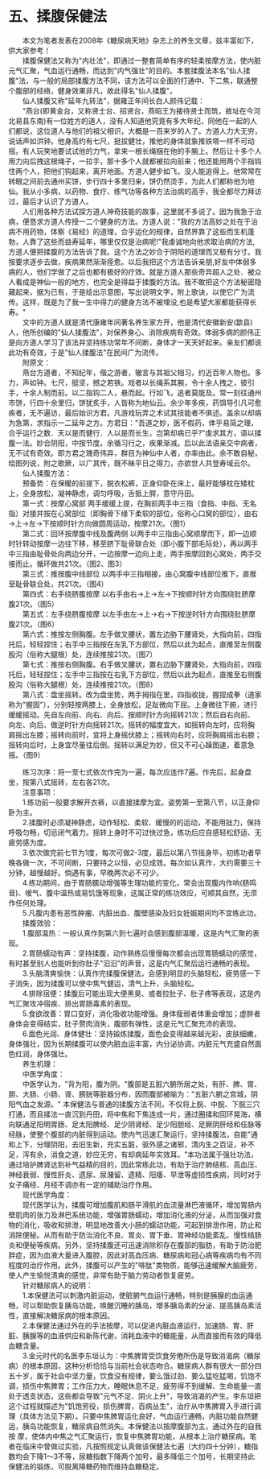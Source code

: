 # 五、揉腹保健法
  
　　本文为笔者发表在2008年《糖尿病天地》杂志上的养生文章，兹丰富如下，供大家参考！  
　　揉腹保健法又称为"内壮法"，即通过一整套简单有序的轻柔按摩方法，使内脏元气汇聚，气血运行通畅，而达到"内气强壮"的目的。本套揉腹法本名"仙人揉腹"法，与一般的局部揉腹方法不同，该方法可以全面的打通中、下二焦，联通整个腹部的经络，健身效果非凡，故此得名"仙人揉腹"。  
　　仙人揉腹又称"延年九转法"，据雍正年间长白人颜伟记载：  
　　"燕台(即黄金台，又称贤士台、招贤台，燕昭王为接待贤士而筑，故址在今河北易县东南)有一位姓方的道人，没有人知道他究竟有多大年纪，同他在一起的人们都说，这位道人与他们的祖父相识，大概是一百来岁的人了。方道人力大无穷，说话声如洪钟。他身高约有七尺，挺拔健壮，推他的身体就象推铁塔一样不可动摇。有人玩笑地要试试他的力气，拿来一根长绳捆在他的手腕上。然后让十多个人用力向后拽这根绳子，一拉手，那十多个人就都被拉向前来；他还能用两个手指钩住两个人，把他们钩起来，离开地面。方道人健步如飞，没人能追得上。他常常在转眼之间前去通州买饼，步行四十多里归来，饼仍然烫手，为此人们都称他为地仙。我从小多病，以药物、食疗、练气功等各种方法治病的高手，我全都尽力拜访过，最后才认识了方道人。  
　　人们用各种方法试探方道人神奇技能的故事，这里就不多说了。因为我急于治病，便恳求方道人传授一二个健身的方法。方道人说："我的方法高妙之处在于治病不用药物，体察《易经》的道理，合乎运化的规律，自然界靠了这些而生机蓬勃，人靠了这些而益寿延年，哪里仅仅是治病呢!"我虔诚地向他求取治病的方法,方道人便把揉腹的方法告诉了我。这个方法之妙合于阴阳的道理而又极有分寸。我按要求逐步去做，疾病果然渐渐痊愈。以后我把这个方法告诉亲朋,好友中体弱多病的人，他们学做了之后也都有极好的疗效。就是方道人那些奇异超人之处．被众人看成是神仙一般的地方，也完全是得益于揉腹的方法。我不敢把这个方法秘密隐藏起来，据为已有，于是绘出示意图，写出说明文字，附上歌诀，以使它广为流传。这样，既是为了我一生中得力的健身方法不被埋没,也是希望大家都能获得长寿。"  
　　文中的方道人就是清代康雍年间著名养生家方开，他是清代安徽新安(歙县)人，他所创编的"仙人揉腹法"，对保养身心、消除疾病有奇效。体弱多病的颜伟正是向方道人学习了该法并坚持练功常年不间断，身体才一天天好起来。亲友们都说此功有奇效，于是"仙人揉腹法"在民间广为流传。  
　　附原文：  
　　燕台方道者，不知纪年，偕之游者，辙言与其祖父相习，约近百年人物也。多力，声如钟。七尺，挺坚，撼之若铁。戏者以长绳系其腕，令十余人拽之，彼引手，十余人制而前。以二指钩二人，悬而起。行如飞，追者莫能及。常一刻往通州市饼，行四十余里归，饼犹炙手，人皆称为地仙云。余少年多疾，药饵导引凡可愈疾者，无不遍访，最后始识方君。凡游戏玩弄之术试其技能者不俱述。盖余以却病为急第，求指示一二延年之方。方君日："吾道之妙，医不假药，体乎易简之理，合乎运行之数．天以是而健行．人以是而长生，岂第却病已乎?"虔求其方，语以揉腹一法。妙合阴阳，中按节度。余循习行之，疾果渐减。后以此法语亲交中病者，无不试有奇效。即方君之瑰奇伟异，群目为神仙中人者，亦率由此。余不敢自秘，绘图列说，附之歌厥，以广其传，既不昧平日之得力，亦欲世人共登寿域云尔。  
　　仙人揉腹方法：  
　　预备势：在保暖的前提下，脱衣松裤，正身仰卧在床上，最好能够枕在矮枕上，全身放松，凝神静虑，调匀呼吸，舌抵上腭，意守丹田。  
　　第一式：按摩心窝部 两手缓缓上提，在胸前两手中三指（食指、中指、无名指）对接并按在心窝部位（即胸骨下缘下柔软的部位，俗称心口窝的部位），由右→上→左→下按顺时针方向做圆周运动，按摩21次。（图1）  
　　第二式：回环按摩腹中线及腹两侧 以两手中三指由心窝顺摩而下，即一边顺时针转动按摩一边往下移，移至脐下耻骨联合处（即小腹下部毛际处），再以两手中三指由耻骨处向两边分开，一边按摩一边向上走，两手按摩回到心窝处，两手交接而止。循环做共21次。（图2、图3）  
　　第三式：推按腹中线部位 以两手中三指相接，由心窝腹中线部位推下，直推至耻骨联合处，共21次。（图4）  
　　第四式：右手绕脐腹按摩 以右手由右→上→左→下按顺时针方向围绕肚脐摩腹21次。（图5）  
　　第五式：左手绕脐腹按摩 以左手由左→上→右→下按逆时针方向围绕肚脐摩腹21次。（图6）  
　　第六式：推按左侧胸腹。左手做叉腰状，置左边胁下腰肾处，大指向前，四指托后，轻轻捏住；右手中三指按在左乳下方部位，然后以此为起点，直推至左侧腹股沟（俗称大腿根）处，连续推按21次。（图7）  
　　第七式：推按右侧胸腹。右手做叉腰状，置右边胁下腰肾处，大指向前，四指托后，轻轻捏住；左手中三指按在右乳下方部位，然后以此为起点，直推至右侧腹股沟（俗称大腿根）处，连续推按21次。（图8）  
　　第八式：盘坐摇转。改为盘坐势，两手拇指在里，四指收拢，握捏成拳（道家称为"握固"），分别轻按两膝上，全身放松，足趾微向下屈。上身微往下俯，进行缓缓摇动。先自左向前、向右、向后、按顺时针方向摇转21次；然后自右向前、向左、向后、做逆时针方向摇转21次。摇转的幅度宜大，如摇转向左时，应将胸肩摇出左膝；摇转向前时，宜将上身摇伏膝上；摇转向右时，应将胸肩摇出右膝；摇转向后时，上身宜尽量往后倒。摇转以满足为妙，但又不可心躁图速，着意急摇。（图9）  
  
　　练习次序：将一至七式依次作完为一遍，每次应连作7遍。作完后，起身盘坐，按第八式摇转，左右各21次。  
　　注意事项：  
　　1.练功前一般要求解开衣裤，以直接揉摩为宜。姿势第一至第八节，以正身仰卧为主。  
　　2.揉腹时必须凝神静虑，动作轻松、柔软、缓慢的的运动，不能用拙力，保持呼吸匀畅，切忌闭气着力。摇转上身时不可过快过急，练功后应自感轻松舒适、无疲劳感为度。  
　　3.依次做完前七节为1度，每次可做2-3度，最后以第八节摇身毕，初练功者早晚各做一次，不可间断，只要持之以恒，必见成效。每次如认真作，大约需要三十分钟，越慢越好。倘遇有事，早晚两次必不可少。  
　　4.练功期间，由于胃肠臑动增强等生理功能的变化，常会出现腹内作响(肠鸣音)、嗳气、腹中温热或易饥饿等现象，这属正常的练功效应，可顺其自然，无须作任何处理。  
　　5.凡腹内患有恶性肿瘤、内脏出血、腹壁感染及妇女妊娠期间均不宜练此功。  
　　揉腹效验：  
　　1.腹部温热：一般认真作到第六到七遍时会感到腹部温暖，这是内气汇聚的表现。  
　　2.胃肠蠕动有声：坚持揉腹，动作熟练后慢慢每次都会出现胃肠蠕动的感觉，有时甚至别人也能听到你肚子"汩汩"的声音，这是内气汇聚后运行通畅的表现。  
　　3.头脑清爽愉快：认真作完揉腹保健法，会感到明显的头脑轻松，疲劳感一下子消失，因为揉腹可以使中焦气健运，清气上升，头脑轻松。  
　　4.排除宿便：揉腹后可能出现大便黑臭、或者拉肚子、肚子疼等表现，这是内气汇聚攻冲宿疾、排出胃肠毒素的表现。  
　　5.食欲改善：胃口变好，消化吸收功能增强。身体瘦弱者体重会增加；虚胖者身体会变得结实，肚子赘肉消失，腹部有弹性，这是元气汇聚充沛的表现。  
　　6.面色光润、身体健壮：坚持锻炼揉腹，面色会变得越来越光彩，皮肤细嫩，身体强壮，因为长期揉腹可以使内脏血运丰富，内分泌协调，内脏元气充盛自然面色红润，身体强壮。  
　　养生机理：  
　　中医学角度：  
　　中医学认为，"背为阳，腹为阴。"腹部是五脏六腑所居之处，有肝、脾、胃、胆、大肠、小肠、肾、膀胱等脏器分布，因而腹部被喻为："五脏六腑之宫城，阴阳气血之发源。" 本保健法与普通的揉腹方法不同，不仅将上脘、中脘、下脘三穴打通，而且揉法一直沉到丹田，将中焦和下焦连成一片，通过圈揉和回环晃海，横向联通足阳明胃肠、足太阳脾经、足少阴肾经、足少阳胆经、足厥阴肝经和任脉等经脉，使整个腹部的内脏得到运动。使内气迅速汇聚运行，坚持揉腹法，自能"通和上下，分理阴阳，去旧生新，充实五脏，驱外感之诸邪，清内生之百证，补不足，泻有余，消食之道，妙应无穷，有却病延年实效耳。"本功法属于强壮功法，通过培护脾肾达到补气益精的目的，因此常练此功，有助于治疗肺结核、高血压、神经衰弱、慢性肝炎、遗尿、尿潴留、遗精、阳痿、早泄等虚损性疾病，同时对于女子痛经、月经不调亦有一定的辅助治疗作用。  
　　现代医学角度：  
　　现代医学认为，揉腹可增加腹肌和肠平滑肌的血流量淋巴液循环，增加胃肠内壁肌肉的张力及淋巴系统功能，增强胃肠蠕动，增加消化液的分泌，从而加强对食物的消化，吸收和排泄，明显地改善大小肠的蠕动功能，可起到排泄作用，防止和消除便秘。从而有助于防治消化不良、胃炎、胃下垂、胃神经功能紊乱、慢性结肠炎和便秘等疾病。另外，坚持揉腹还可迅速消除积存在腹部的脂肪，有助于防治肥胖症，因为血液大量进入腹腔，因此对高血压病、糖尿病和冠心病等疾病均有不同程度的治疗作用。此外，揉腹可以产生的"啡肽"类物质，能够迅速缓解大脑疲劳，使人产生愉悦清爽的感觉，非常有助于脑力劳动者恢复疲劳。  
　　针对糖尿病人的说明：  
　　1.本保健法可以刺激内脏运动，使脏腑气血运行通畅，特别是胰腺的血运通畅，可以帮助恢复胰岛功能，唤醒沉睡的胰岛，增多胰岛素的分泌、提高胰岛素活性，直接解决糖尿病的根本原因。  
　　2.本保健法通过外在的手法按摩，可以促进内脏血液运行，加速肠、胃、肝脏、胰腺等的血液供应和新陈代谢，消耗血液中的糖能量，从而直接而有效的降低血糖含量。  
　　3.金元时代的名医李东垣认为：中焦脾胃受饮食劳倦所伤是导致消渴病（糖尿病）的根本原因，这种分析恰恰与当前社会状态吻合。糖尿病人群有很大一部分四五十岁，属于社会中坚力量，饮食没有规律，要么饿过劲、要么猛吃猛喝，饥饱不调，损伤中焦脾胃；工作压力大，睡眠休息不足，疲劳得不到缓解、生命能量一直处于透支状态，这些都会导致"元气不足、阴火上升"，导致消渴的产生。李东垣把这个过程就描述为"饥饱劳役，损伤脾胃，百病丛生"，治疗从中焦脾胃入手进行调理（具体方法见下期）。只要中焦脾胃运化良好，气血运行通畅，内脏功能自然健运，胰岛功能恢复，糖尿病自然消失。本保健法以按摩腹部为主，通过外在的自我按 摩，使体内中焦之气汇聚运行，恢复中焦脾胃功能，从根本上治疗糖尿病。笔者在临床中曾做过实验，凡按照规定认真做该保健法七遍（大约四十分钟），糖指数均会下降1～3不等，尿糖指数下降两个加号，最多降低三个加号，长期坚持此保健法的锻炼，可脱离降糖药物而维持血糖稳定。  